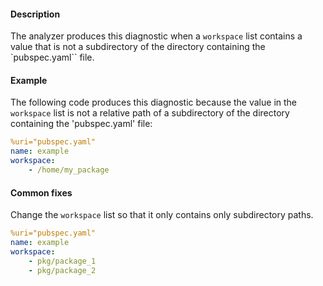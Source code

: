 #### Description

The analyzer produces this diagnostic when a `workspace` list contains a
value that is not a subdirectory of the directory containing the `pubspec.yaml`` file.

#### Example

The following code produces this diagnostic because the value in the `workspace` list is not a
relative path of a subdirectory of the directory containing the 'pubspec.yaml' file:

```yaml
%uri="pubspec.yaml"
name: example
workspace:
    - /home/my_package
```

#### Common fixes

Change the `workspace` list so that it only contains only subdirectory paths.

```yaml
%uri="pubspec.yaml"
name: example
workspace:
    - pkg/package_1
    - pkg/package_2
```